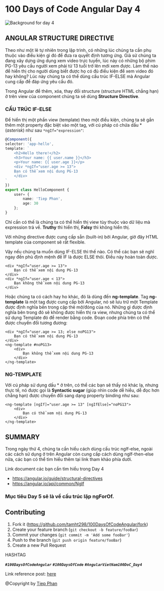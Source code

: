 # 100 Days of Code Angular Day 4
![Background for day 4][bg-url]
## ANGULAR STRUCTURE DIRECTIVE
Theo như một lẽ tự nhiên trong lập trình, có những lúc chúng ta cần phụ thuộc vào điều kiện gì đó để đưa ra quyết định tương ứng. Giả sử chúng ta đang xây dựng ứng dụng xem video trực tuyển, lúc này có những bộ phim PG-13 yêu cầu người xem phải từ 13 tuổi trở lên mới xem được. Làm thế nào để hiển thị cho người dùng biết được họ có đủ điều kiện để xem video đó hay không? Lúc này chúng ta có thể dùng cấu trúc IF-ELSE mà Angular cung cấp để đáp ứng yêu cầu đó.

Trong Angular để thêm, xóa, thay đổi structure (structure HTML chẳng hạn) ở trên view của component chúng ta sẽ dùng **Structure Directive**.

### CẤU TRÚC IF-ELSE
Để hiển thị một phần view (template) theo một điều kiện, chúng ta sẽ gắn thêm một property đặc biệt vào một tag, với cú pháp có chứa dấu * (_asterisk_) như sau `*ngIf="expression"`:
```ts
@Component({
selector: 'app-hello',
template: `
    <h2>Hello there!</h2>
    <h3>Your name: {{ user.name }}</h3>
    <p>Your name: {{ user.age }}</p>
    <div *ngIf="user.age >= 13">
    Bạn có thể xem nội dung PG-13
    </div>
`
})
export class HelloComponent {
    user= {
        name: 'Tiep Phan',
        age: 30
    };
}
```
Chỉ cần có thế là chúng ta có thể hiển thị view tùy thuộc vào dữ liệu mà expression trả về. **Truthy** thì hiển thị, **Falsy** thì không hiển thị.

Với những directive được cung cấp sẵn (built-in) bởi Angular, giờ đây HTML template của component sẽ rất flexible.

Vậy nếu chúng ta muốn dùng IF-ELSE thì thế nào. Có thể các bạn sẽ nghĩ ngay đến phủ định mệnh đề IF là được ELSE thôi. Điều này hoàn toàn được.
```angular2html
<div *ngIf="user.age >= 13">
    Bạn có thể xem nội dung PG-13
</div>
<div *ngIf="user.age < 13">
    Bạn không thể xem nội dung PG-13
</div>
```
Hoặc chúng ta có cách hay ho khác, đó là dùng đến **ng-template**. Tag **ng-template** là một tag được cung cấp bởi Angular, nó sẽ lưu trữ một Template được định nghĩa bên trong cặp thẻ mở/đóng của nó. Những gì được định nghĩa bên trong đó sẽ không được hiển thị ra view, nhưng chúng ta có thể sử dụng Template đó để render bằng code. Đoạn code phía trên có thể được chuyển đổi tương đương:
```angular2html
<div *ngIf="user.age >= 13; else noPG13">
    Bạn có thể xem nội dung PG-13
</div>
<ng-template #noPG13>
    <div>
        Bạn không thể xem nội dung PG-13
    </div>
</ng-template>
```
### NG-TEMPLATE
Với cú pháp sử dụng dấu * ở trên, có thể các bạn sẽ thấy nó khác lạ, nhưng thực tế, nó được gọi là **Syntactic sugar** (giúp nhìn code dễ hiểu, dễ đọc hơn chẳng hạn) được chuyển đổi sang dạng property binding như sau:
```angular2html
<ng-template [ngIf]="user.age >= 13" [ngIfElse]="noPG13">
    <div>
        Bạn có thể xem nội dung PG-13
    </div>
</ng-template>
```
## SUMMARY
Trong ngày thứ 4, chúng ta cần hiểu cách dùng cấu trúc ngIf-else, ngoài các cách sử dụng ở trên Angular còn cung cấp cách dùng ngIf-then-else nữa, các bạn có thể tìm hiểu thêm tại link tham khảo phía dưới.

Link document các bạn cần tìm hiểu trong Day 4
- https://angular.io/guide/structural-directives
- https://angular.io/api/common/NgIf

### Mục tiêu Day 5 sẽ là về cấu trúc lặp ngForOf.

## Contributing

1. Fork it (<https://github.com/tamht298/100DaysOfCodeAngular/fork>)
2. Create your feature branch (`git checkout -b feature/fooBar`)
3. Commit your changes (`git commit -m 'Add some fooBar'`)
4. Push to the branch (`git push origin feature/fooBar`)
5. Create a new Pull Request

HASHTAG

***`#100DaysOfCodeAngular`*** ***`#100DaysOfCode`*** ***`#AngularVietNam100DoC_Day4`***

Link reference post: [here][post-url]

@Copyright by [Tiep Phan](https://www.facebook.com/pttiep)
<!-- Markdown link & img dfn's -->
[post-url]: https://www.facebook.com/groups/AngularVietnam/permalink/892213474610838/
[bg-url]: https://github.com/tamht298/100DaysOfCodeAngular/blob/d-4/day-4/day-04.png

